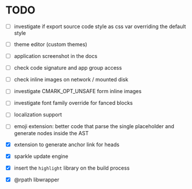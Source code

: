 #  TODO

- [ ] investigate if export source code style as css var overriding the default style
- [ ] theme editor (custom themes)
- [ ] application screenshot in the docs
- [ ] check code signature and app group access
- [ ] check inline images on network / mounted disk
- [ ] investigate CMARK_OPT_UNSAFE form inline images
- [ ] investigate font family override for fanced blocks
- [ ] localization support
- [ ] emoji extension: better code that parse the single placeholder and generate nodes inside the AST

- [x] extension to generate anchor link for heads
- [x] sparkle update engine
- [x] insert the `highlight` library on the build process
- [x] @rpath libwrapper
